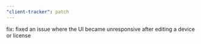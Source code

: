 ```yaml
---
"client-tracker": patch
---
```


fix: fixed an issue where the UI became unresponsive after editing a device or license
